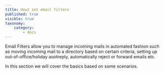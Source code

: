 ```yaml
---
title: How2 set email filters
published: true
visible: true
taxonomy:
    category:
        - docs
---
```


Email Filters allow you to manage incoming mails in automated fashion such as moving incoming mail to a directory based on certain criteria, setting up out-of-office/holiday auotreply, automatically reject or forward emails etc.

In this section we will cover the basics based on some scenarios.

